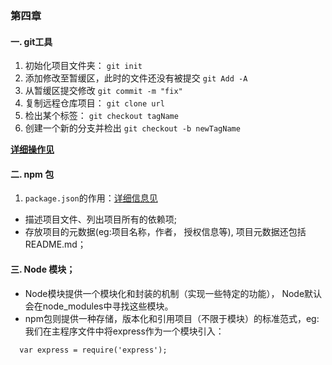 ### 第四章
#### 一. git工具
1. 初始化项目文件夹： `git init`
2. 添加修改至暂缓区，此时的文件还没有被提交 `git Add -A`
3. 从暂缓区提交修改  `git commit -m "fix"`
4. 复制远程仓库项目： `git clone url`
5. 检出某个标签： `git checkout tagName`
6. 创建一个新的分支并检出 `git checkout -b newTagName`

**[详细操作见](http://www.ruanyifeng.com/blog/2014/06/git_remote.html)**

#### 二. npm 包
1. `package.json`的作用：[详细信息见](http://javascript.ruanyifeng.com/nodejs/packagejson.html)
 - 描述项目文件、列出项目所有的依赖项;
 - 存放项目的元数据(eg:项目名称，作者， 授权信息等), 项目元数据还包括README.md；

#### 三. Node 模块；
- Node模块提供一个模块化和封装的机制（实现一些特定的功能）， Node默认会在node_modules中寻找这些模块。
- npm包则提供一种存储，版本化和引用项目（不限于模块）的标准范式，eg: 我们在主程序文件中将express作为一个模块引入：
```
  var express = require('express');
```
